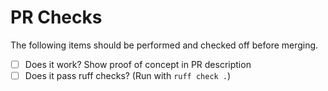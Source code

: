 # PR Checks

The following items should be performed and checked off before merging.

- [ ] Does it work? Show proof of concept in PR description
- [ ] Does it pass ruff checks? (Run with `ruff check .`)
